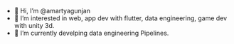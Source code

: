 - 👋 Hi, I’m @amartyagunjan
- 👀 I’m interested in web, app dev with flutter, data engineering, game dev with unity 3d.
- 🌱 I’m currently develping data engineering Pipelines.

<!---
amartyagunjan/amartyagunjan is a ✨ special ✨ repository because its `README.md` (this file) appears on your GitHub profile.
You can click the Preview link to take a look at your changes.
--->
